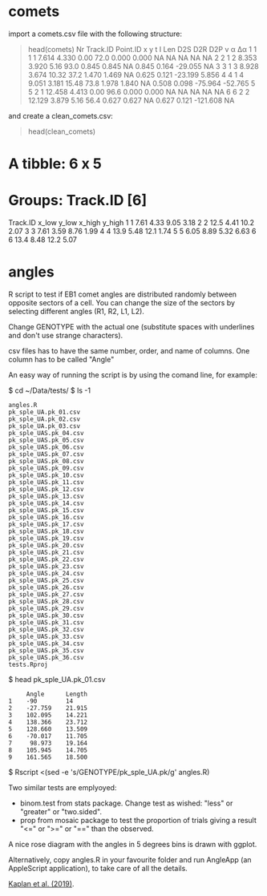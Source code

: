# comets
import a comets.csv file with the following structure:

  > head(comets)
    Nr Track.ID Point.ID      x     y     t    I   Len   D2S D2R   D2P     v        α      Δα
  1  1        1        1  7.614 4.330  0.00 72.0 0.000 0.000  NA    NA    NA       NA      NA
  2  2        1        2  8.353 3.920  5.16 93.0 0.845 0.845  NA 0.845 0.164  -29.055      NA
  3  3        1        3  8.928 3.674 10.32 37.2 1.470 1.469  NA 0.625 0.121  -23.199   5.856
  4  4        1        4  9.051 3.181 15.48 73.8 1.978 1.840  NA 0.508 0.098  -75.964 -52.765
  5  5        2        1 12.458 4.413  0.00 96.6 0.000 0.000  NA    NA    NA       NA      NA
  6  6        2        2 12.129 3.879  5.16 56.4 0.627 0.627  NA 0.627 0.121 -121.608      NA

and create a clean_comets.csv:

> head(clean_comets)
# A tibble: 6 x 5
# Groups:   Track.ID [6]
  Track.ID x_low y_low x_high y_high
     <int> <dbl> <dbl>  <dbl>  <dbl>
1        1  7.61  4.33   9.05   3.18
2        2 12.5   4.41  10.2    2.07
3        3  7.61  3.59   8.76   1.99
4        4 13.9   5.48  12.1    1.74
5        5  6.05  8.89   5.32   6.63
6        6 13.4   8.48  12.2    5.07

# angles
R script to test if EB1 comet angles are distributed randomly between opposite sectors of a cell. You can change the size of the sectors by selecting different angles (R1, R2, L1, L2).

Change GENOTYPE with the actual one (substitute spaces with underlines and don't use strange characters).

csv files has to have the same number, order, and name of columns. One column has to be called "Angle"

An easy way of running the script is by using the comand line, for example:

$ cd ~/Data/tests/
$ ls -1

    angles.R
    pk_sple_UA.pk_01.csv
    pk_sple_UA.pk_02.csv
    pk_sple_UA.pk_03.csv
    pk_sple_UAS.pk_04.csv
    pk_sple_UAS.pk_05.csv
    pk_sple_UAS.pk_06.csv
    pk_sple_UAS.pk_07.csv
    pk_sple_UAS.pk_08.csv
    pk_sple_UAS.pk_09.csv
    pk_sple_UAS.pk_10.csv
    pk_sple_UAS.pk_11.csv
    pk_sple_UAS.pk_12.csv
    pk_sple_UAS.pk_13.csv
    pk_sple_UAS.pk_14.csv
    pk_sple_UAS.pk_15.csv
    pk_sple_UAS.pk_16.csv
    pk_sple_UAS.pk_17.csv
    pk_sple_UAS.pk_18.csv
    pk_sple_UAS.pk_19.csv
    pk_sple_UAS.pk_20.csv
    pk_sple_UAS.pk_21.csv
    pk_sple_UAS.pk_22.csv
    pk_sple_UAS.pk_23.csv
    pk_sple_UAS.pk_24.csv
    pk_sple_UAS.pk_25.csv
    pk_sple_UAS.pk_26.csv
    pk_sple_UAS.pk_27.csv
    pk_sple_UAS.pk_28.csv
    pk_sple_UAS.pk_29.csv
    pk_sple_UAS.pk_30.csv
    pk_sple_UAS.pk_31.csv
    pk_sple_UAS.pk_32.csv
    pk_sple_UAS.pk_33.csv
    pk_sple_UAS.pk_34.csv
    pk_sple_UAS.pk_35.csv
    pk_sple_UAS.pk_36.csv
    tests.Rproj
    
$ head pk_sple_UA.pk_01.csv

         Angle      Length
    1    -90        14
    2    -27.759    21.915
    3    102.095    14.221
    4    138.366    23.712
    5    128.660    13.509
    6    -70.017    11.705
    7     98.973    19.164
    8    105.945    14.705
    9    161.565    18.500
    
$ Rscript <(sed -e 's/GENOTYPE/pk_sple_UA.pk/g' angles.R)

Two similar tests are emplyoyed:

- binom.test from stats package. Change test as wished: "less" or "greater" or "two.sided".
- prop from mosaic package to test the proportion of trials giving a result "<=" or ">=" or "==" than the observed.

A nice rose diagram with the angles in 5 degrees bins is drawn with ggplot.

Alternatively, copy angles.R in your favourite folder and run AngleApp (an AppleScript application), to take care of all the details.

[Kaplan et al. (2019)](https://cran.r-project.org/web/packages/mosaic/vignettes/Resampling.pdf).
